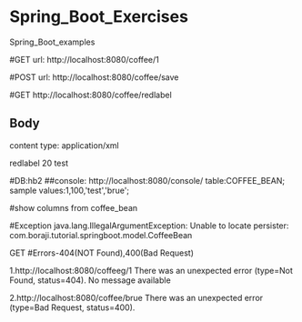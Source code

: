 # Spring_Boot_Exercises
Spring_Boot_examples

#GET
url: http://localhost:8080/coffee/1

#POST
url: http://localhost:8080/coffee/save

#GET
http://localhost:8080/coffee/redlabel

Body
----
content type: application/xml

<?xml version="1.0" encoding="UTF-8"?>
<coffee>
  <name>redlabel</name>
  <quantity>20</quantity>
  <msg>test</msg>
</coffee>


#DB:hb2 
##console:	http://localhost:8080/console/
			table:COFFEE_BEAN;
			sample values:1,100,'test','brue';
	
#show columns from  coffee_bean

#Exception
java.lang.IllegalArgumentException: Unable to locate persister: com.boraji.tutorial.springboot.model.CoffeeBean

GET
#Errors-404(NOT Found),400(Bad Request)

1.http://localhost:8080/coffeeg/1
There was an unexpected error (type=Not Found, status=404).
No message available

2.http://localhost:8080/coffee/brue
There was an unexpected error (type=Bad Request, status=400).
